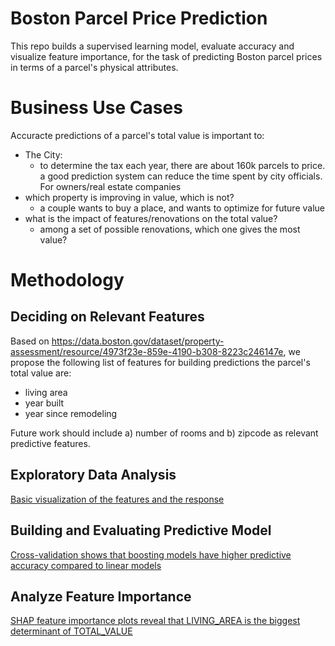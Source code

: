 # Boston Parcel Price Prediction
This repo builds a supervised learning model, evaluate accuracy and visualize feature importance, for the task of predicting Boston parcel prices in terms of a parcel's physical attributes.

# Business Use Cases
Accuracte predictions of a parcel's total value is important to:
- The City: 
    - to determine the tax 
    each year, there are about 160k parcels to price. a good prediction system can reduce the time spent by city officials. 
For owners/real estate companies
- which property is improving in value, which is not? 
    + a couple wants to buy a place, and wants to optimize for future value
- what is the impact of features/renovations on the total value? 
    + among a set of possible renovations, which one gives the most value?

# Methodology

## Deciding on Relevant Features 
Based on https://data.boston.gov/dataset/property-assessment/resource/4973f23e-859e-4190-b308-8223c246147e,
we propose the following list of features for building predictions the parcel's total value are:
- living area
- year built
- year since remodeling

Future work should include a) number of rooms and b) zipcode as relevant predictive features. 

## Exploratory Data Analysis 

[Basic visualization of the features and the response](assess_property/notebooks/visualize_data.ipynb)

## Building and Evaluating Predictive Model
[Cross-validation shows that boosting models have higher predictive accuracy compared to linear models](assess_property/notebooks/cross_validate.ipynb)

## Analyze Feature Importance
[SHAP feature importance plots reveal that LIVING_AREA is the biggest determinant of TOTAL_VALUE](assess_property/notebooks/visualize_feature_importance.ipynb)